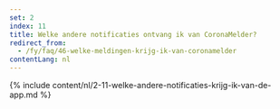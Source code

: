 ```yaml
---
set: 2
index: 11
title: Welke andere notificaties ontvang ik van CoronaMelder? 
redirect_from: 
  - /fy/faq/46-welke-meldingen-krijg-ik-van-coronamelder
contentLang: nl
---
```

{% include content/nl/2-11-welke-andere-notificaties-krijg-ik-van-de-app.md %}
